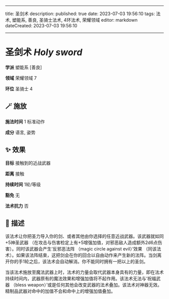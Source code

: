 
---
title: 圣剑术
description: 
published: true
date: 2023-07-03 19:56:10
tags: 法术, 塑能系, 善良, 圣骑士法术, 4环法术, 荣耀领域
editor: markdown
dateCreated: 2023-07-03 19:56:10

---

# **圣剑术** *Holy sword*

**学派** 塑能系 \[善良\] 

**领域** 荣耀领域 7

**环位** 圣骑士 4

## 🪄 施放

**施法时间** 1 标准动作

**成分** 语言, 姿势

## ✨ 效果 

**目标** 接触到的近战武器 

**距离** 接触  

**持续时间** 1轮/等级 

**豁免** 无

**法术抗力** 否

## 📖 描述

该法术让你把圣力导入你的剑、或者其他由你选择的任意近战武器。该武器就如同+5神圣武器 （在攻击与伤害检定上有+5增强加值，对邪恶敌人造成额外2d6点伤害）。同时该武器会产生‘反邪恶法阵 （magic circle against evil）’效果 （同该法术）。如果该法阵结束，这把剑会在你的回合以自由动作来产生新的法阵。当剑离开你的手1轮之后，该法术会自动解消。你不能同时拥有一把以上的圣剑。

当该法术施放至魔法武器上时，法术的力量会取代武器本身具有的力量，即在法术持续时间内，武器原有的魔法效果和增强加值将不起作用。该法术无法与‘祝福武器 （bless weapon）’或是任何其他会改变武器的法术叠加。该法术对神器无效。精制品武器对命中的加值不会和命中上的增强加值叠加。
    